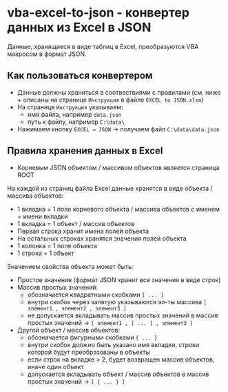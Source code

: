 # vba-excel-to-json - конвертер данных из Excel в JSON

Данные, хранящиеся в виде таблиц в Excel, преобразуются VBA макросом в формат JSON.

## Как пользоваться конвертером

- Данные должны храниться в соотвествиями с правилами (см. ниже + описаны на странице `Инструкция` в файле `EXCEL to JSON.xlsm`)
- На странице `Инструкция` указываем:
    - имя файла, например `data.json`
    - путь к файлу, например `C:\data\`
- Нажимаем кнопку `EXCEL → JSON` → получаем файл `C:\data\data.json`

## Правила хранения данных в Excel

- Корневым JSON объектом / массивом объектов является страница ROOT

На каждой из страниц файла Excel данные хранятся в виде объекта / массива объектов:

- 1 вкладка = 1 поле корневого объекта / массива объектов с именем = имени вкладки
- 1 вкладка = 1 объект / массив объектов
- Первая строка хранит имена полей объекта
- На остальных строках хранятся значения полей объекта
- 1 колонка = 1 поле объекта
- 1 строка = 1 объект

Значением свойства объекта может быть:

- Простое значение (формат JSON хранит все значения в виде строк)
- Массив простых значений:
    - обозначается квадратными скобками `[ ... ]`
    - внутри скобок через запятую указываются эл-ты массива `[ элемент1 , элемент2 , элемент3 ]`
    - не допускается вкладывать массив простых значений в массив простых значений → `[ элемент1 , [ ... ] , элемент3 ]`
- Другой объект / массив объектов:
    - обозначается фигурными скобками `{ ... }`
    - внутри скобок должно быть указано имя вкладки, строки которой будут преобразованы в объекты
    - если строк на вкладке > 2, будет возвращен массив объектов, иначе один объект
    - допускается вкладывать объект / массив объектов в массив простых значений → `[ { ... } ]`
